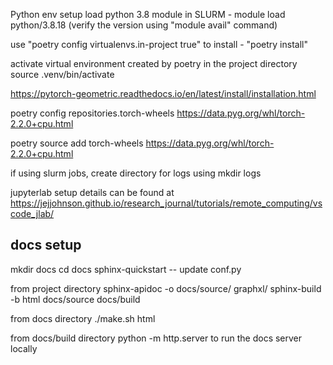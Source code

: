 Python env setup
load python 3.8 module
in SLURM - module load python/3.8.18 (verify the version using "module avail" command)

<!-- to ensure virtual environments are created in the local directory -->
use "poetry config virtualenvs.in-project true"
to install - "poetry install"

activate virtual environment created by poetry in the project directory
source .venv/bin/activate

<!-- to be able to install torch-scatter, open issue at https://github.com/rusty1s/pytorch_sparse/issues/156 -->
<!-- please refer here for different options -->
https://pytorch-geometric.readthedocs.io/en/latest/install/installation.html

poetry config repositories.torch-wheels https://data.pyg.org/whl/torch-2.2.0+cpu.html

poetry source add torch-wheels https://data.pyg.org/whl/torch-2.2.0+cpu.html

if using slurm jobs, create directory for logs using mkdir logs


jupyterlab setup details can be found at https://jejjohnson.github.io/research_journal/tutorials/remote_computing/vscode_jlab/

docs setup
---------------
mkdir docs
cd docs
sphinx-quickstart
-- update conf.py

from project directory
sphinx-apidoc -o docs/source/ graphxl/
sphinx-build -b html docs/source docs/build

from docs directory
./make.sh html

from docs/build directory
python -m http.server to run the docs server locally

